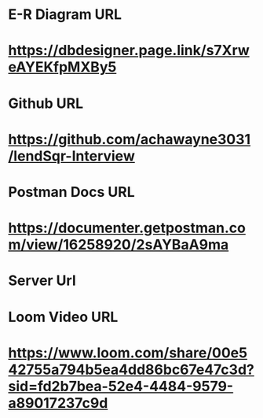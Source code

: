 



# E-R Diagram URL
# https://dbdesigner.page.link/s7XrweAYEKfpMXBy5


# Github URL
# https://github.com/achawayne3031/lendSqr-Interview

# Postman Docs URL
# https://documenter.getpostman.com/view/16258920/2sAYBaA9ma

# Server Url
# 

# Loom Video URL
# https://www.loom.com/share/00e542755a794b5ea4dd86bc67e47c3d?sid=fd2b7bea-52e4-4484-9579-a89017237c9d



